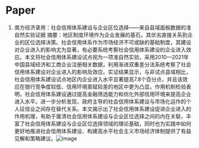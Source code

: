 # Paper
1. 南方经济录用：社会信用体系建设与企业区位选择——来自县域面板数据的准自然实验证据
摘要：地区制度环境作为企业发展的基石，其优劣直接关系到企业的区位选择决策。社会信用体系作为市场经济不可或缺的基础制度，其建设对企业进入的影响尤为显著，有必要系统考察社会信用体系建设的企业进入效应。本文将社会信用体系建设试点视为一项准自然实验，采用2010—2021年中国县域经济和工商企业注册相关数据，利用渐进双重差分法系统考察了社会信用体系建设对企业进入的影响及效应。实证结果显示，与非试点县域相比，社会信用体系建设试点地区内企业进入水平显著提高7.8个百分点，并且该效应在银行竞争度较低、信用环境禀赋较差的地区中更为凸显。作用机制检验表明，社会信用体系建设通过提高金融筛选能力和优化外部信用环境来提高企业进入水平。进一步分析发现，政府主导的社会信用体系建设与市场化运作的个人征信业之间存在替代关系。本文揭示出了社会信用体系建设促进企业进入的作用机理，有助于厘清社会信用体系建设与企业区位选择之间的内在关联，丰富了社会信用体系建设与企业区位选择领域的理论基础，同时也为实践中如何更好地推进社会信用体系建设、构建高水平社会主义市场经济体制提供了有益见解和策略建议。![image](https://github.com/user-attachments/assets/0706df78-942f-43c9-bd1d-155bcc7373f7)


